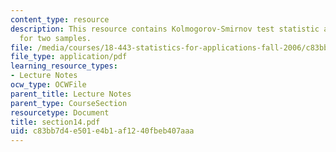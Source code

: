```yaml
---
content_type: resource
description: This resource contains Kolmogorov-Smirnov test statistic and KS test
  for two samples.
file: /media/courses/18-443-statistics-for-applications-fall-2006/c83bb7d4e501e4b1af1240fbeb407aaa_section14.pdf
file_type: application/pdf
learning_resource_types:
- Lecture Notes
ocw_type: OCWFile
parent_title: Lecture Notes
parent_type: CourseSection
resourcetype: Document
title: section14.pdf
uid: c83bb7d4-e501-e4b1-af12-40fbeb407aaa
---
```

